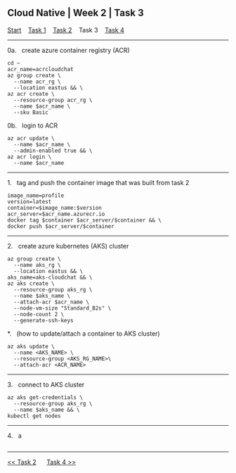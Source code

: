 ## Cloud Native | Week 2 | Task 3

[Start](https://github.com/AFC-AI2C-Cohort-04/coleman-code/blob/main/cloud_native/week_2/start.md)    [Task 1](https://github.com/AFC-AI2C-Cohort-04/coleman-code/blob/main/cloud_native/week_2/task_1.md)    [Task 2](https://github.com/AFC-AI2C-Cohort-04/coleman-code/blob/main/cloud_native/week_2/task_2.md)    Task 3    [Task 4](https://github.com/AFC-AI2C-Cohort-04/coleman-code/blob/main/cloud_native/week_2/task_4.md)

---

0a.   create azure container registry (ACR)
```
cd ~
acr_name=acrcloudchat
az group create \
  --name acr_rg \
  --location eastus && \
az acr create \
  --resource-group acr_rg \
  --name $acr_name \
  --sku Basic
```

0b.   login to ACR
```
az acr update \
  --name $acr_name \
  --admin-enabled true && \
az acr login \
  --name $acr_name
```

---

1.   tag and push the container image that was built from task 2
```
image_name=profile
version=latest
container=$image_name:$version
acr_server=$acr_name.azurecr.io
docker tag $container $acr_server/$container && \
docker push $acr_server/$container
```

---

2.   create azure kubernetes (AKS) cluster
```
az group create \
  --name aks_rg \
  --location eastus && \
aks_name=aks-cloudchat && \
az aks create \
  --resource-group aks_rg \
  --name $aks_name \
  --attach-acr $acr_name \
  --node-vm-size "Standard_B2s" \
  --node-count 2 \
  --generate-ssh-keys
```

*.   (how to update/attach a container to AKS cluster)
```
az aks update \
  --name <AKS_NAME> \
  --resource-group <AKS_RG_NAME>\
  --attach-acr <ACR_NAME>
```

---

3.   connect to AKS cluster
```
az aks get-credentials \
  --resource-group aks_rg \
  --name $aks_name && \
kubectl get nodes
```

---

4.   a
```

```

---

[<< Task 2](https://github.com/AFC-AI2C-Cohort-04/coleman-code/blob/main/cloud_native/week_2/task_2.md)      [Task 4 >>](https://github.com/AFC-AI2C-Cohort-04/coleman-code/blob/main/cloud_native/week_2/task_4.md)
